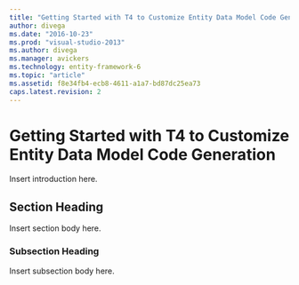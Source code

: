 ```yaml
---
title: "Getting Started with T4 to Customize Entity Data Model Code Generation | Microsoft Docs"
author: divega
ms.date: "2016-10-23"
ms.prod: "visual-studio-2013"
ms.author: divega
ms.manager: avickers
ms.technology: entity-framework-6
ms.topic: "article"
ms.assetid: f8e34fb4-ecb8-4611-a1a7-bd87dc25ea73
caps.latest.revision: 2
---
```

# Getting Started with T4 to Customize Entity Data Model Code Generation
Insert introduction here.  
  
## Section Heading  
 Insert section body here.  
  
### Subsection Heading  
 Insert subsection body here.